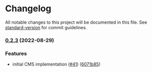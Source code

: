 # Changelog

All notable changes to this project will be documented in this file. See [standard-version](https://github.com/conventional-changelog/standard-version) for commit guidelines.

### [0.2.3](https://github.com/icpepseustp/official-website/compare/v0.1.1...v0.2.3) (2022-08-29)


### Features

* initial CMS implementation ([#41](https://github.com/icpepseustp/official-website/issues/41)) ([6071b85](https://github.com/icpepseustp/official-website/commit/6071b852a549df659f200db4a94d6a87de405dc7))
